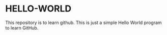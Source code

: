 # HELLO-WORLD
This repository is to learn github.
This is just a simple Hello World program to learn GitHub.
